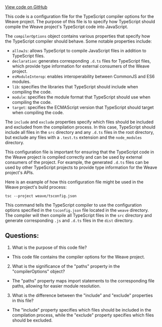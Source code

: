 [View code on GitHub](https://github.com/wandb/weave/weave-js/tsconfig.json)

This code is a configuration file for the TypeScript compiler options for the Weave project. The purpose of this file is to specify how TypeScript should compile the Weave project's TypeScript code into JavaScript. 

The `compilerOptions` object contains various properties that specify how the TypeScript compiler should behave. Some notable properties include:
- `allowJs`: allows TypeScript to compile JavaScript files in addition to TypeScript files.
- `declaration`: generates corresponding `.d.ts` files for TypeScript files, which provide type information for external consumers of the Weave project.
- `esModuleInterop`: enables interoperability between CommonJS and ES6 modules.
- `lib`: specifies the libraries that TypeScript should include when compiling the code.
- `module`: specifies the module format that TypeScript should use when compiling the code.
- `target`: specifies the ECMAScript version that TypeScript should target when compiling the code.

The `include` and `exclude` properties specify which files should be included and excluded from the compilation process. In this case, TypeScript should include all files in the `src` directory and any `.d.ts` files in the root directory, but exclude any files with a `.test.ts` extension and the `node_modules` directory.

This configuration file is important for ensuring that the TypeScript code in the Weave project is compiled correctly and can be used by external consumers of the project. For example, the generated `.d.ts` files can be used by other TypeScript projects to provide type information for the Weave project's APIs. 

Here is an example of how this configuration file might be used in the Weave project's build process:
```
tsc --project weave/tsconfig.json
```
This command tells the TypeScript compiler to use the configuration options specified in the `tsconfig.json` file located in the `weave` directory. The compiler will then compile all TypeScript files in the `src` directory and generate corresponding `.js` and `.d.ts` files in the `dist` directory.
## Questions: 
 1. What is the purpose of this code file?
- This code file contains the compiler options for the Weave project.

2. What is the significance of the "paths" property in the "compilerOptions" object?
- The "paths" property maps import statements to the corresponding file paths, allowing for easier module resolution.

3. What is the difference between the "include" and "exclude" properties in this file?
- The "include" property specifies which files should be included in the compilation process, while the "exclude" property specifies which files should be excluded.